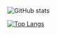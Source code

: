 ![GitHub stats](https://github-readme-stats.vercel.app/api?username=jordanrioux&show_icons=true&theme=radical)

[![Top Langs](https://github-readme-stats.vercel.app/api/top-langs/?username=jordanrioux&layout=compact)](https://github.com/anuraghazra/github-readme-stats)


